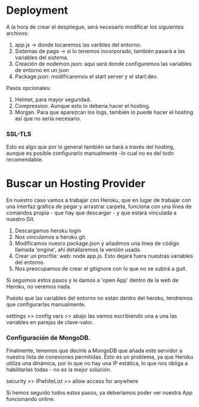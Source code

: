 # Deployment

A la hora de crear el despliegue, será necesario modificar los siguientes archivos:

1. app.js -> donde tocaremos las varibles del entorno.
2. Sistemas de pago -> si lo tenemos incorporado, también pasará a las variables del sistema.
3. Creación de nodemon.json: aquí será donde configuremos las variables de entorno en un json
4. Package.json: modificaremos el start server y el start:dev.

Pasos opcionales:
1. Helmet, para mayor seguridad.
2. Compression. Aunque esto lo debería hacer el hosting.
3. Morgan. Para que aparezcan los logs, también lo puede hacer el hosting así que no sería necesario.


### SSL-TLS
Esto es algo que por lo general también se hará a través del hosting, aunque es posible configurarlo manualmente -lo cual no es del todo recomendable.


# Buscar un Hosting Provider

En nuestro caso vamos a trabajar con Heroku, que en lugar de trabajar con una interfaz gráfica de pegar y arrastrar carpeta, funciona con una línea de comandos  propia - que hay que descargar - y que estará vinculada a nuestro Git.


1. Descargamos heroku login 
2. Nos vinculamos a heroku git.
3. Modificamos nuesro package.json y añadimos una línea de código llamada 'engine', ahí detallaremos la versión usada.
4. Crear un procfile: web: node app.js. Esto dejará fuera nuestras variables del entorno.
5. Nos preocupamos de crear el gitignore con lo que no se subirá a guit.

Si seguimos estos pasos y le damos a 'open App' dentro de la web de Heroku, no veremos nada.

Puesto que las variables del entorno no están dentro del heroku, tendremos que configurarlas manualmente.

settings >> config vars >> abajo las vamos escribiendo una a una las variables en parejas de clave-valor.

### Configuración de MongoDB.

Finalmente, tenemos que decirle a MongoDB que añada este servidor a nuestra lista de conexiones permitidas. Esto es un problema, ya que Heroku utiliza una dinámica, por lo que no hay una IP estática, lo que nos obliga a habilitarlas todas - no es la mejor solución.

security >> IPwhiteList >> allow access for anywhere

Si hemos seguido todos estos pasos, ya deberíamos poder ver nuestra App funcionando online.
